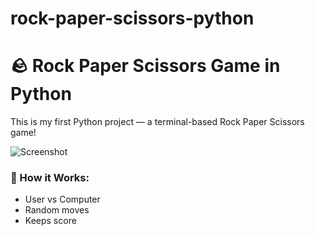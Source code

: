 # rock-paper-scissors-python
# 🪨 Rock Paper Scissors Game in Python

This is my first Python project — a terminal-based Rock Paper Scissors game!

![Screenshot](RPS-screenshot)

### 🔧 How it Works:
- User vs Computer
- Random moves
- Keeps score
